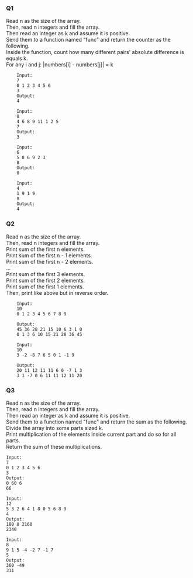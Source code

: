 ### Q1
Read n as the size of the array.  
Then, read n integers and fill the array.  
Then read an integer as k and assume it is positive.  
Send them to a function named "func" and return the counter as the following.  
Inside the function, count how many different pairs' absolute difference is equals k.  
For any i and j: |numbers[i] - numbers[j]| = k  

        Input:
        7
        0 1 2 3 4 5 6
        3
        Output:
        4

        Input:
        8
        4 6 8 9 11 1 2 5
        7
        Output:
        3

        Input:
        6
        5 8 6 9 2 3
        8
        Output:
        0

        Input:
        4
        1 9 1 9
        8
        Output:
        4

### Q2
Read n as the size of the array.  
Then, read n integers and fill the array.  
Print sum of the first n elements.  
Print sum of the first n - 1 elements.  
Print sum of the first n - 2 elements.  
	...  
Print sum of the first 3 elements.  
Print sum of the first 2 elements.  
Print sum of the first 1 elements.  
Then, print like above but in reverse order.  

        Input:
        10
        0 1 2 3 4 5 6 7 8 9

        Output:
        45 36 28 21 15 10 6 3 1 0
        0 1 3 6 10 15 21 28 36 45

        Input:
        10
        3 -2 -8 7 6 5 0 1 -1 9

        Output:
        20 11 12 11 11 6 0 -7 1 3
        3 1 -7 0 6 11 11 12 11 20

### Q3
Read n as the size of the array.  
Then, read n integers and fill the array.  
Then read an integer as k and assume it is positive.  
Send them to a function named "func" and return the sum as the following.  
Divide the array into some parts sized k.  
Print multiplication of the elements inside current part and do so for all parts.  
Return the sum of these multiplications.  

	Input:
	7
	0 1 2 3 4 5 6
	3
	Output:
	0 60 6
	66

	Input:
	12
	5 3 2 6 4 1 8 0 5 6 8 9
	4
	Output:
	180 0 2160
	2340

	Input:
	8
	9 1 5 -4 -2 7 -1 7
	5
	Output:
	360 -49 
	311
